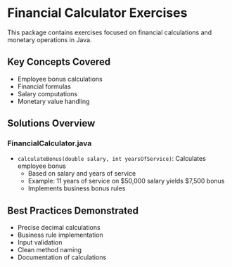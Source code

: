 # Financial Calculator Exercises

This package contains exercises focused on financial calculations and monetary operations in Java.

## Key Concepts Covered
- Employee bonus calculations
- Financial formulas
- Salary computations
- Monetary value handling

## Solutions Overview

### FinancialCalculator.java
- `calculateBonus(double salary, int yearsOfService)`: Calculates employee bonus
  - Based on salary and years of service
  - Example: 11 years of service on $50,000 salary yields $7,500 bonus
  - Implements business bonus rules

## Best Practices Demonstrated
- Precise decimal calculations
- Business rule implementation
- Input validation
- Clean method naming
- Documentation of calculations
